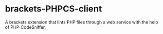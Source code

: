 brackets-PHPCS-client
=================

A brackets extension that lints PHP files through a web service with the help of PHP-CodeSniffer.
